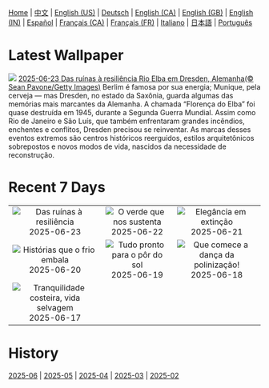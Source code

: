 [Home](../README.md) | [中文](zh-CN.md) | [English (US)](en-US.md) | [Deutsch](de-DE.md) | [English (CA)](en-CA.md) | [English (GB)](en-GB.md) | [English (IN)](en-IN.md) | [Español](es-ES.md) | [Français (CA)](fr-CA.md) | [Français (FR)](fr-FR.md) | [Italiano](it-IT.md) | [日本語](ja-JP.md) | [Português](pt-BR.md)

# Latest Wallpaper
![](https://www.bing.com/th?id=OHR.DresdenElbe_PT-BR8840681682_UHD.jpg)
[2025-06-23 Das ruínas à resiliência Rio Elba em Dresden, Alemanha(© Sean Pavone/Getty Images)](https://www.bing.com/th?id=OHR.DresdenElbe_PT-BR8840681682_UHD.jpg)
Berlim é famosa por sua energia; Munique, pela cerveja — mas Dresden, no estado da Saxônia, guarda algumas das memórias mais marcantes da Alemanha. A chamada “Florença do Elba” foi quase destruída em 1945, durante a Segunda Guerra Mundial. Assim como Rio de Janeiro e São Luís, que também enfrentaram grandes incêndios, enchentes e conflitos, Dresden precisou se reinventar. As marcas desses eventos extremos são centros históricos reerguidos, estilos arquitetônicos sobrepostos e novos modos de vida, nascidos da necessidade de reconstrução.

# Recent 7 Days
|  |  |  |
|:---:|:---:|:---:|
| ![](https://www.bing.com/th?id=OHR.DresdenElbe_PT-BR8840681682_400x240.jpg "Das ruínas à resiliência") 2025-06-23 | ![](https://www.bing.com/th?id=OHR.AmazonEcuador_PT-BR8954239087_400x240.jpg "O verde que nos sustenta") 2025-06-22 | ![](https://www.bing.com/th?id=OHR.SerengetiGiraffe_PT-BR2390228127_400x240.jpg "Elegância em extinção") 2025-06-21 |
| ![](https://www.bing.com/th?id=OHR.WinterBegins_PT-BR2647021709_400x240.jpg "Histórias que o frio embala") 2025-06-20 | ![](https://www.bing.com/th?id=OHR.IcelandSolstice_PT-BR2763816413_400x240.jpg "Tudo pronto para o pôr do sol") 2025-06-19 | ![](https://www.bing.com/th?id=OHR.AsianSwallowtail_PT-BR4054073154_400x240.jpg "Que comece a dança da polinização!") 2025-06-18 |
| ![](https://www.bing.com/th?id=OHR.CumberlandOaks_PT-BR4337233447_400x240.jpg "Tranquilidade costeira, vida selvagem") 2025-06-17 |  |  |

# History
[2025-06](../archives/wallpaper/pt-BR/w_2025_06.md) | [2025-05](../archives/wallpaper/pt-BR/w_2025_05.md) | [2025-04](../archives/wallpaper/pt-BR/w_2025_04.md) | [2025-03](../archives/wallpaper/pt-BR/w_2025_03.md) | [2025-02](../archives/wallpaper/pt-BR/w_2025_02.md)

